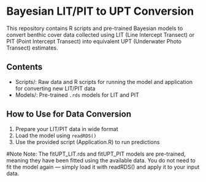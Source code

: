 # Bayesian LIT/PIT to UPT Conversion

This repository contains R scripts and pre-trained Bayesian models to convert benthic cover data collected using LIT (Line Intercept Transect) or PIT (Point Intercept Transect) into equivalent UPT (Underwater Photo Transect) estimates.

## Contents
- Scripts/: Raw data and R scripts for running the model and application for converting new LIT/PIT data
- Models/: Pre-trained `.rds` models for LIT and PIT

## How to Use for Data Conversion
1. Prepare your LIT/PIT data in wide format
2. Load the model using `readRDS()`
3. Use the provided script (Application.R) to run predictions

#Note
Note: The fitUPT_LIT.rds and fitUPT_PIT models are pre-trained, meaning they have been fitted using the available data. You do not need to fit the model again — simply load it with readRDS() and apply it to your input data.
